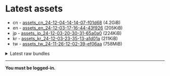# Latest assets
- cn - [assets_cn_24-12-04-14-14-07-f01d68](https://github.com/ArknightsAssets/NewAssets/actions/runs/12172353835/artifacts/2277231989) (4.2GiB)
- en - [assets_en_24-12-03-17-16-44-43f926](https://github.com/ArknightsAssets/NewAssets/actions/runs/12156928028/artifacts/2272335533) (205KiB)
- jp - [assets_jp_24-12-03-20-30-31-65a0a0](https://github.com/ArknightsAssets/NewAssets/actions/runs/12158567823/artifacts/2272819569) (224KiB)
- kr - [assets_kr_24-12-03-23-35-13-a1d01a](https://github.com/ArknightsAssets/NewAssets/actions/runs/12158567823/artifacts/2272820199) (211KiB)
- tw - [assets_tw_24-11-26-12-02-39-ef06aa](https://github.com/ArknightsAssets/NewAssets/actions/runs/12155865882/artifacts/2272063493) (758MiB)

<details>
<summary>Latest raw bundles</summary>

- cn - [bundles_cn_24-12-04-14-14-07-f01d68](https://github.com/ArknightsAssets/NewAssets/actions/runs/12172353835/artifacts/2277235012) (2.0GiB)
- en - [bundles_en_24-12-03-17-16-44-43f926](https://github.com/ArknightsAssets/NewAssets/actions/runs/12156928028/artifacts/2272335592) (2.5MiB)
- jp - [bundles_jp_24-12-03-20-30-31-65a0a0](https://github.com/ArknightsAssets/NewAssets/actions/runs/12158567823/artifacts/2272819667) (2.5MiB)
- kr - [bundles_kr_24-12-03-23-35-13-a1d01a](https://github.com/ArknightsAssets/NewAssets/actions/runs/12158567823/artifacts/2272820259) (2.5MiB)
- tw - [bundles_tw_24-11-26-12-02-39-ef06aa](https://github.com/ArknightsAssets/NewAssets/actions/runs/12155865882/artifacts/2272064073) (242MiB)

</details>

---

**You must be logged-in.**
